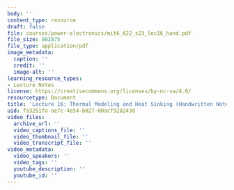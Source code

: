 ```yaml
---
body: ''
content_type: resource
draft: false
file: courses/power-electronics/mit6_622_s23_lec16_hand.pdf
file_size: 982875
file_type: application/pdf
image_metadata:
  caption: ''
  credit: ''
  image-alt: ''
learning_resource_types:
- Lecture Notes
license: https://creativecommons.org/licenses/by-nc-sa/4.0/
resourcetype: Document
title: 'Lecture 16: Thermal Modeling and Heat Sinking (Handwritten Notes)'
uid: fa3251fa-ae7c-4e54-b027-00acf928243d
video_files:
  archive_url: ''
  video_captions_file: ''
  video_thumbnail_file: ''
  video_transcript_file: ''
video_metadata:
  video_speakers: ''
  video_tags: ''
  youtube_description: ''
  youtube_id: ''
---
```

